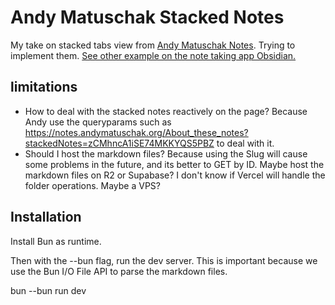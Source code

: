 


# Andy Matuschak Stacked Notes


My take on stacked tabs view from [Andy Matuschak Notes](https://notes.andymatuschak.org/). Trying to implement them. [See other example on the note taking app Obsidian.](https://www.linkedin.com/posts/stephango_sometimes-i-forget-to-use-the-tab-stack-view-activity-7202343994670919680-GjSn?utm_source=share&utm_medium=member_desktop)


## limitations

- How to deal with the stacked notes reactively on the page?  Because Andy use the queryparams such as https://notes.andymatuschak.org/About_these_notes?stackedNotes=zCMhncA1iSE74MKKYQS5PBZ to deal with it.
- Should I host the markdown files?  Because using the Slug will cause some problems in the future, and its better to GET by ID. Maybe host the markdown files on R2 or Supabase? I don't know if Vercel will handle the folder operations. Maybe a VPS?



## Installation

Install Bun as runtime.

Then with the --bun flag, run the dev server. This is important because we use the Bun I/O File API to parse the markdown files.

bun --bun run dev